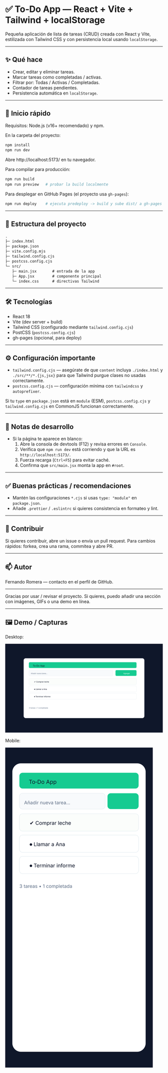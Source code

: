 # ✅ To‑Do App — React + Vite + Tailwind + localStorage

Pequeña aplicación de lista de tareas (CRUD) creada con React y Vite, estilizada con Tailwind CSS y con persistencia local usando `localStorage`.

---

## ✨ Qué hace

- Crear, editar y eliminar tareas.
- Marcar tareas como completadas / activas.
- Filtrar por: Todas / Activas / Completadas.
- Contador de tareas pendientes.
- Persistencia automática en `localStorage`.

---

## 🚀 Inicio rápido

Requisitos: Node.js (v16+ recomendado) y npm.

En la carpeta del proyecto:

```powershell
npm install
npm run dev
```

Abre http://localhost:5173/ en tu navegador.

Para compilar para producción:

```powershell
npm run build
npm run preview   # probar la build localmente
```

Para desplegar en GitHub Pages (el proyecto usa `gh-pages`):

```powershell
npm run deploy    # ejecuta predeploy -> build y sube dist/ a gh-pages
```

---

## 📁 Estructura del proyecto

```
.
├─ index.html
├─ package.json
├─ vite.config.mjs
├─ tailwind.config.cjs
├─ postcss.config.cjs
└─ src/
   ├─ main.jsx       # entrada de la app
   ├─ App.jsx        # componente principal
   └─ index.css      # directivas Tailwind
```

---

## 🛠️ Tecnologías

- React 18
- Vite (dev server + build)
- Tailwind CSS (configurado mediante `tailwind.config.cjs`)
- PostCSS (`postcss.config.cjs`)
- gh-pages (opcional, para deploy)

---

## ⚙️ Configuración importante

- `tailwind.config.cjs` — asegúrate de que `content` incluya `./index.html` y `./src/**/*.{js,jsx}` para que Tailwind purgue clases no usadas correctamente.
- `postcss.config.cjs` — configuración mínima con `tailwindcss` y `autoprefixer`.

Si tu `type` en `package.json` está en `module` (ESM), `postcss.config.cjs` y `tailwind.config.cjs` en CommonJS funcionan correctamente.

---

## 🧭 Notas de desarrollo

- Si la página te aparece en blanco:
  1. Abre la consola de devtools (F12) y revisa errores en `Console`.
  2. Verifica que `npm run dev` está corriendo y que la URL es `http://localhost:5173/`.
  3. Fuerza recarga (`Ctrl+F5`) para evitar caché.
  4. Confirma que `src/main.jsx` monta la app en `#root`.

---

## ✅ Buenas prácticas / recomendaciones

- Mantén las configuraciones `*.cjs` si usas `type: "module"` en `package.json`.
- Añade `.prettier` / `.eslintrc` si quieres consistencia en formateo y lint.

---

## 📨 Contribuir

Si quieres contribuir, abre un issue o envía un pull request. Para cambios rápidos: forkea, crea una rama, commitea y abre PR.

---

## 📫 Autor

Fernando Romera — contacto en el perfil de GitHub.

---

Gracias por usar / revisar el proyecto. Si quieres, puedo añadir una sección con imágenes, GIFs o una demo en línea.

---

## 🖼️ Demo / Capturas

Desktop:

![Captura desktop](./assets/screenshot-desktop.svg)

Mobile:

![Captura mobile](./assets/screenshot-mobile.svg)
